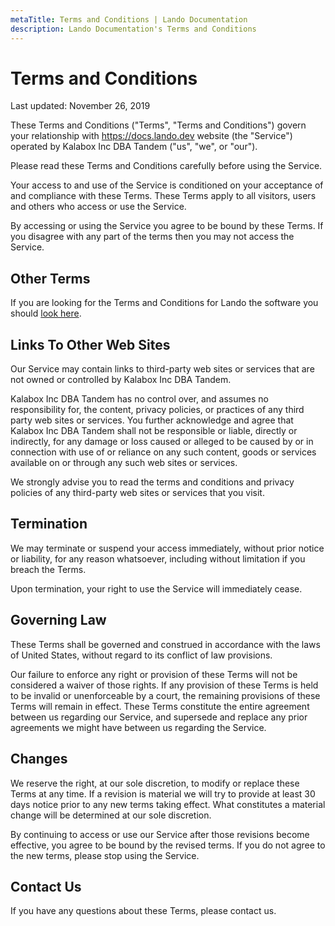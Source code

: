 ```yaml
---
metaTitle: Terms and Conditions | Lando Documentation
description: Lando Documentation's Terms and Conditions
---
```


# Terms and Conditions

Last updated: November 26, 2019

These Terms and Conditions ("Terms", "Terms and Conditions") govern your relationship with <https://docs.lando.dev> website (the "Service") operated by Kalabox Inc DBA Tandem ("us", "we", or "our").

Please read these Terms and Conditions carefully before using the Service.

Your access to and use of the Service is conditioned on your acceptance of and compliance with these Terms. These Terms apply to all visitors, users and others who access or use the Service.

By accessing or using the Service you agree to be bound by these Terms. If you disagree with any part of the terms then you may not access the Service.

## Other Terms

If you are looking for the Terms and Conditions for Lando the software you should [look here](https://github.com/lando/lando/blob/master/TERMS.md).

## Links To Other Web Sites

Our Service may contain links to third-party web sites or services that are not owned or controlled by Kalabox Inc DBA Tandem.

Kalabox Inc DBA Tandem has no control over, and assumes no responsibility for, the content, privacy policies, or practices of any third party web sites or services. You further acknowledge and agree that Kalabox Inc DBA Tandem shall not be responsible or liable, directly or indirectly, for any damage or loss caused or alleged to be caused by or in connection with use of or reliance on any such content, goods or services available on or through any such web sites or services.

We strongly advise you to read the terms and conditions and privacy policies of any third-party web sites or services that you visit.

## Termination

We may terminate or suspend your access immediately, without prior notice or liability, for any reason whatsoever, including without limitation if you breach the Terms.

Upon termination, your right to use the Service will immediately cease.

## Governing Law

These Terms shall be governed and construed in accordance with the laws of United States, without regard to its conflict of law provisions.

Our failure to enforce any right or provision of these Terms will not be considered a waiver of those rights. If any provision of these Terms is held to be invalid or unenforceable by a court, the remaining provisions of these Terms will remain in effect. These Terms constitute the entire agreement between us regarding our Service, and supersede and replace any prior agreements we might have between us regarding the Service.

## Changes

We reserve the right, at our sole discretion, to modify or replace these Terms at any time. If a revision is material we will try to provide at least 30 days notice prior to any new terms taking effect. What constitutes a material change will be determined at our sole discretion.

By continuing to access or use our Service after those revisions become effective, you agree to be bound by the revised terms. If you do not agree to the new terms, please stop using the Service.

## Contact Us

If you have any questions about these Terms, please contact us.

